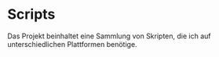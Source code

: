 # Scripts

Das Projekt beinhaltet eine Sammlung von Skripten, die ich auf
unterschiedlichen Plattformen benötige.

